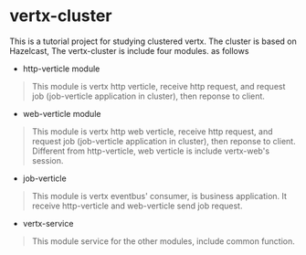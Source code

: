 # vertx-cluster

This is a tutorial project for studying clustered vertx. The cluster is based on Hazelcast, The vertx-cluster is include four modules. as follows

- http-verticle module
> This module is vertx http verticle, receive http request, and request job (job-verticle application in cluster), then reponse to client.
- web-verticle module
> This module is vertx http web verticle, receive http request, and request job (job-verticle application in cluster), then reponse to client. Different from http-verticle, web verticle is include vertx-web's session.
- job-verticle
> This module is vertx eventbus' consumer, is business application. It receive http-verticle and web-verticle send job request.
- vertx-service
> This module service for the other modules, include common function.
